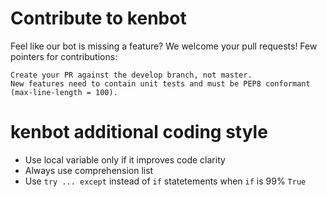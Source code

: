 # Contribute to kenbot

Feel like our bot is missing a feature? We welcome your pull requests! Few pointers for contributions:

    Create your PR against the develop branch, not master.
    New features need to contain unit tests and must be PEP8 conformant (max-line-length = 100).
    
# kenbot additional coding style

- Use local variable only if it improves code clarity
- Always use comprehension list
- Use `try ... except` instead of `if` statetements when `if` is 99% `True`
